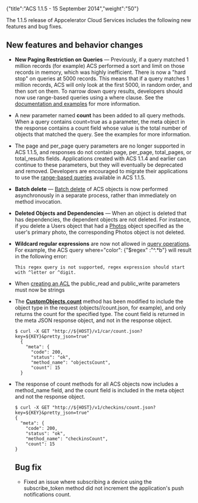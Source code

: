 {"title":"ACS 1.1.5 - 15 September 2014","weight":"50"}

The 1.1.5 release of Appcelerator Cloud Services includes the following new features and bug fixes.

## New features and behavior changes

* **New Paging Restriction on Queries** — Previously, if a query matched 1 million records (for example) ACS performed a sort and limit on those records in memory, which was highly inefficient. There is now a "hard stop" on queries at 5000 records. This means that if a query matches 1 million records, ACS will only look at the first 5000, in random order, and then sort on them. To narrow down query results, developers should now use range-based queries using a where clause. See the [documentation and examples](/docs/appc/Mobile_Backend_Services/Mobile_Backend_Services_Guide/Search_and_Query_APIs/) for more information.

* A new parameter named **count** has been added to all query methods. When a query contains count=true as a parameter, the meta object in the response contains a count field whose value is the total number of objects that matched the query. See the examples for more information.

* The page and per\_page query parameters are no longer supported in ACS 1.1.5, and responses do not contain page, per\_page, total\_pages, or total\_results fields. Applications created with ACS 1.1.4 and earlier can continue to these parameters, but they will eventually be deprecated and removed. Developers are encouraged to migrate their applications to use the [range-based queries](/docs/appc/Mobile_Backend_Services/Mobile_Backend_Services_Guide/Search_and_Query_APIs/) available in ACS 1.1.5.

* **Batch delete** — [Batch delete](/docs/appc/Mobile_Backend_Services/Mobile_Backend_Services_Guide/Admin_Access/) of ACS objects is now performed asynchronously in a separate process, rather than immediately on method invocation.

* **Deleted Objects and Dependencies** — When an object is deleted that has dependencies, the dependent objects are not deleted. For instance, if you delete a Users object that had a [Photos](/arrowdb/latest/#!/api/Photos) object specified as the user's primary photo, the corresponding Photos object is not deleted.

* **Wildcard regular expressions** are now not allowed in [query operations](/docs/appc/Mobile_Backend_Services/Mobile_Backend_Services_Guide/Search_and_Query_APIs/). For example, the ACS query where="color": {"$regex" :"^.\*b"} will result in the following error:

    ```
    This regex query is not supported, regex expression should start with ^letter or ^digit.
    ```

* When [creating an ACL](/arrowdb/latest/#!/api/ACLs) the public\_read and public\_write parameters must now be strings

* The **[CustomObjects.count](/arrowdb/latest/#!/api/CustomObjects-method-count)** method has been modified to include the object type in the request (objects/<object>/count.json, for example), and only returns the count for the specified type. The count field is returned in the meta JSON response object, and not in the response object.

    ```
    $ curl -X GET "http://${HOST}/v1/car/count.json?key=${KEY}&pretty_json=true"
      {
        "meta": {
          "code": 200,
          "status": "ok",
          "method_name": "objectsCount",
          "count": 15
      }
    ```

* The response of count methods for all ACS objects now includes a method\_name field, and the count field is included in the meta object and not the response object.

    ```
    $ curl -X GET "http://${HOST}/v1/checkins/count.json?key=${KEY}&pretty_json=true"
    {
      "meta": {
        "code": 200,
        "status": "ok",
        "method_name": "checkinsCount",
        "count": 15
    }
    ```

## Bug fix

* Fixed an issue where subscribing a device using the subscribe\_token method did not increment the application's push notifications count.
